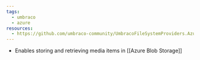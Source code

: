 ```yaml
---
tags:
  - umbraco
  - azure
resources:
  - https://github.com/umbraco-community/UmbracoFileSystemProviders.Azure/tree/develop-version-2
---
```

- Enables storing and retrieving media items in [[Azure Blob Storage]]